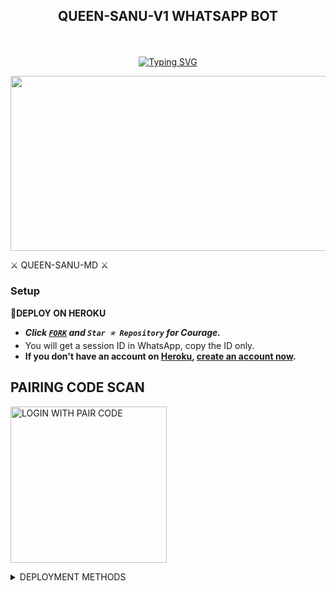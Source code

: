 
## <p align="center"> QUEEN-SANU-V1 WHATSAPP BOT
<br>

<p align="center"><a href="https://git.io/typing-svg"><img src="https://readme-typing-svg.demolab.com?font=EB+Garamond&weight=800&size=28&duration=4000&pause=1000&random=false&width=435&lines=WELCOME+TO+THE+QUEEN-SANU-V1;MULTI-DEVICE+WHATSAPP+BOT;DEVELOPED+BY+SHENUWA;RELEASED+DATE+28%2F04%2F2024." alt="Typing SVG" /></a>
</p>


<img src="https://telegra.ph/file/a0b640cd73eee9a805a19.jpg" width="540" height="280" />
</p>⚔ QUEEN-SANU-MD ⚔

### Setup

**📌DEPLOY ON HEROKU**
   - ***Click [`FORK`](https://github.com/Darkshenuwaofficial/QUEEN-SANU-V1/fork) and `Star ⭐ Repository` for Courage.***
   - You will get a session ID in WhatsApp, copy the ID only.
   - **If you don't have an account on [Heroku](https://signup.heroku.com/), [create an account now](https://signup.heroku.com/).**
</p>

##  PAIRING CODE SCAN

<a href="https://feenix-pair-page.onrender.com/"><img src="https://img.shields.io/badge/LOGIN%20WITH-PAIR%20CODE-red" alt="LOGIN WITH PAIR CODE" width="250"></a>

 <details close>
<summary> DEPLOYMENT METHODS </summary>
  

## DEPLOY IN HEROKU 
<a href='https://railway.app/new/template/sRBrec' target="_blank"><img alt='DEPLOY' src='https://img.shields.io/badge/DEPLOY RAILWAY -h?color=blue&style=for-the-badge&logo=railway'/></a>

 [![Deploy on Heroku](https://www.herokucdn.com/deploy/button.svg)](https://dashboard.heroku.com/new?template=https://github.com/Darkshenuwaofficial/QUEEN-SANU-V1/)







## Contributions

Contributions to Queen-sanu-Md are welcome! If you have ideas for new features, improvements, or bug fixes, feel free to open an issue or submit a pull request.

## License

The QUEEN-SANU-V1 is released.

Enjoy the diverse features of the QUEEN-SANU-V1  to enhance your conversations and make your WhatsApp experience more interesting!

## Developer:
- [**WhatsApp**](https://wa.me/94768725104?text=Heyshenuwa)











